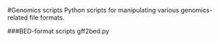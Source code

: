 #Genomics scripts
Python scripts for manipulating various genomics-related file formats.

###BED-format scripts
gff2bed.py
